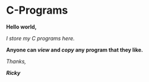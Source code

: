# C-Programs



**Hello world,**

*I store my C programs here.*

**Anyone can _view_ and _copy_ any program that they like.**



*Thanks,*

***Ricky***
